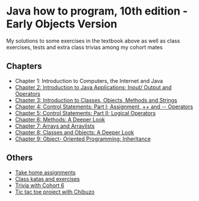 # Java how to program, 10th edition - Early Objects Version

My solutions to some exercises in the textbook above as well as class exercises, tests and extra class trivias among my cohort mates

## Chapters
- Chapter 1: Introduction to Computers, the Internet and Java
- [Chapter 2: Introduction to Java Applications; Input/ Output and Operators](https://github.com/oluwadamiloju/java-deitel-exercises/tree/main/src/chapter2)
- [Chapter 3: Introduction to Classes, Objects, Methods and Strings](https://github.com/oluwadamiloju/java-deitel-exercises/tree/main/src/chapter3)
- [Chapter 4: Control Statements: Part I; Assignment, ++ and -- Operators](https://github.com/oluwadamiloju/java-deitel-exercises/tree/main/src/chapter4)
- [Chapter 5: Control Statements: Part II; Logical Operators](https://github.com/oluwadamiloju/java-deitel-exercises/tree/main/src/chapter5)
- [Chapter 6: Methods: A Deeper Look](https://github.com/oluwadamiloju/java-deitel-exercises/tree/main/src/chapter6)
- [Chapter 7: Arrays and Arraylists](https://github.com/oluwadamiloju/java-deitel-exercises/tree/main/src/chapter7)
- [Chapter 8: Classes and Objects: A Deeper Look](https://github.com/oluwadamiloju/java-deitel-exercises/tree/main/src/chapter8)
- [Chapter 9: Object- Oriented Programming: Inheritance](https://github.com/oluwadamiloju/java-deitel-exercises/tree/main/src/chapter9)

## Others
- [Take home assignments](https://github.com/oluwadamiloju/java-deitel-exercises/tree/main/src/assignments)
- [Class katas and exercises](https://github.com/oluwadamiloju/java-deitel-exercises/tree/main/src/classtests)
- [Trivia with Cohort 6](https://github.com/oluwadamiloju/java-deitel-exercises/tree/main/src/extras)
- [Tic tac toe project with Chibuzo](https://github.com/oluwadamiloju/java-deitel-exercises/tree/main/src/tictactoe)